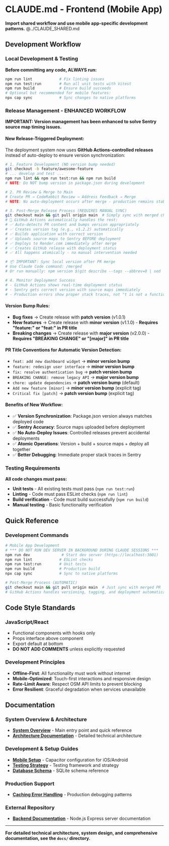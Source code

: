 # CLAUDE.md - Frontend (Mobile App)

**Import shared workflow and use mobile app-specific development patterns.**
@../CLAUDE_SHARED.md

## Development Workflow

### Local Development & Testing
**Before committing any code, ALWAYS run:**

```bash
npm run lint            # Fix linting issues
npm run test:run        # Run all unit tests with Vitest
npm run build           # Ensure build succeeds
# Optional but recommended for mobile features:
npx cap sync            # Sync changes to native platforms
```

### Release Management - ENHANCED WORKFLOW

**IMPORTANT: Version management has been enhanced to solve Sentry source map timing issues.**

#### **New Release-Triggered Deployment:**

The deployment system now uses **GitHub Actions-controlled releases** instead of auto-deploy to ensure version synchronization:

```bash
# 1. Feature Development (NO version bump needed)
git checkout -b feature/awesome-feature
# ... develop and test ...
npm run lint && npm run test:run && npm run build
# NOTE: Do NOT bump version in package.json during development

# 2. PR Review & Merge to Main  
# Create PR → CodeRabbit Review → Address Feedback → Merge
# NOTE: No auto-deployment occurs after merge - production remains stable

# 3. Post-Merge Release Process (REQUIRES MANUAL SYNC)
git checkout main && git pull origin main  # Simply sync with merged changes
# 🚀 GitHub Actions automatically handles the rest:
# ✅ Auto-detects PR content and bumps version appropriately
# ✅ Creates version tag (e.g., v1.2.2) automatically
# ✅ Builds application with correct version
# ✅ Uploads source maps to Sentry BEFORE deployment
# ✅ Deploys to Render.com immediately after merge
# ✅ Creates GitHub release with deployment status
# ✅ All happens atomically - no manual intervention needed

# 📦 IMPORTANT: Sync local version after PR merge
# Use Claude Code command: /merged
# Or run manually: npm version $(git describe --tags --abbrev=0 | sed 's/v//') --no-git-tag-version

# 4. Monitor Deployment Success
# - GitHub Actions shows real-time deployment status
# - Sentry gets correct version with source maps immediately
# - Production errors show proper stack traces, not "t is not a function"
```

#### **Version Bump Rules:**
- **Bug fixes** → Create release with **patch version** (v1.0.1)
- **New features** → Create release with **minor version** (v1.1.0) - **Requires "feature:" or "feat:" in PR title**
- **Breaking changes** → Create release with **major version** (v2.0.0) - **Requires "BREAKING CHANGE" or "[major]" in PR title**

#### **PR Title Conventions for Automatic Version Detection:**
- `feat: add new dashboard widget` → **minor version bump**
- `feature: redesign user interface` → **minor version bump**  
- `fix: resolve authentication bug` → **patch version bump**
- `BREAKING CHANGE: remove legacy API` → **major version bump**
- `chore: update dependencies` → **patch version bump** (default)
- `Add new feature [minor]` → **minor version bump** (explicit tag)
- `Critical fix [patch]` → **patch version bump** (explicit tag)

#### **Benefits of New Workflow:**
- ✅ **Version Synchronization**: Package.json version always matches deployed code
- ✅ **Sentry Accuracy**: Source maps uploaded before deployment
- ✅ **No Auto-Deploy Issues**: Controlled releases prevent accidental deployments
- ✅ **Atomic Operations**: Version + build + source maps + deploy all together
- ✅ **Better Debugging**: Immediate proper stack traces in Sentry

### Testing Requirements

**All code changes must pass:**
- **Unit tests** - All existing tests must pass (`npm run test:run`)
- **Linting** - Code must pass ESLint checks (`npm run lint`)
- **Build verification** - Code must build successfully (`npm run build`)
- **Manual testing** - Basic functionality verification

## Quick Reference

### Development Commands
```bash
# Mobile App Development
# *** DO NOT RUN DEV SERVER IN BACKGROUND DURING CLAUDE SESSIONS ***
npm run dev              # Start dev server (https://localhost:3001)
npm run lint            # ESLint checks
npm run test:run        # Unit tests
npm run build           # Production build
npx cap sync            # Sync to native platforms

# Post-Merge Process (AUTOMATIC)
git checkout main && git pull origin main  # Just sync with merged PR
# GitHub Actions handles versioning, tagging, and deployment automatically
```

## Code Style Standards

### JavaScript/React
- Functional components with hooks only
- Props interface above component
- Export default at bottom
- **DO NOT ADD COMMENTS** unless explicitly requested

### Development Principles
- **Offline-First**: All functionality must work without internet
- **Mobile-Optimized**: Touch-first interactions and responsive design
- **Rate-Limit Aware**: Respect OSM API limits to prevent blocking
- **Error Resilient**: Graceful degradation when services unavailable

## Documentation

### System Overview & Architecture
- **[System Overview](docs/SYSTEM_OVERVIEW.md)** - Main entry point and quick reference
- **[Architecture Documentation](docs/architecture/)** - Detailed technical architecture

### Development & Setup Guides
- **[Mobile Setup](docs/MOBILE_SETUP.md)** - Capacitor configuration for iOS/Android
- **[Testing Strategy](docs/MOBILE_TESTING_STRATEGY.md)** - Testing framework and strategy
- **[Database Schema](docs/DATABASE_SCHEMA.md)** - SQLite schema reference

### Production Support
- **[Caching Error Handling](docs/CACHING_ERROR_HANDLING.md)** - Production debugging patterns

### External Repository
- **[Backend Documentation](https://github.com/Walton-Viking-Scouts/VikingsEventMgmtAPI/blob/main/CLAUDE.md)** - Node.js Express server documentation

---

**For detailed technical architecture, system design, and comprehensive documentation, see the `docs/` directory.**